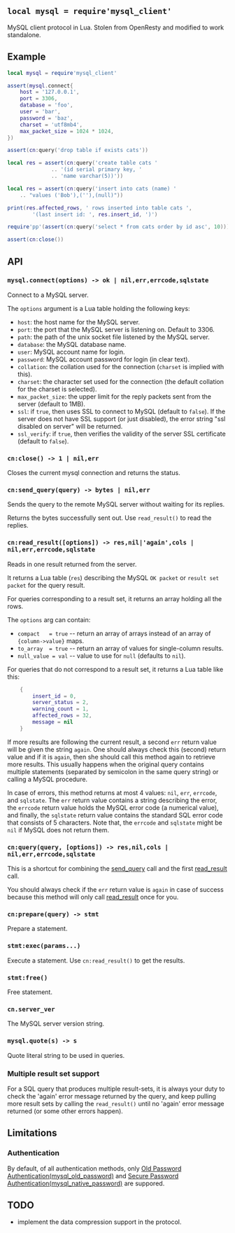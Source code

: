 
## `local mysql = require'mysql_client'`

MySQL client protocol in Lua.
Stolen from OpenResty and modified to work standalone.

## Example

```lua
local mysql = require'mysql_client'

assert(mysql.connect{
	host = '127.0.0.1',
	port = 3306,
	database = 'foo',
	user = 'bar',
	password = 'baz',
	charset = 'utf8mb4',
	max_packet_size = 1024 * 1024,
})

assert(cn:query('drop table if exists cats'))

local res = assert(cn:query('create table cats '
			  .. '(id serial primary key, '
			  .. 'name varchar(5))'))

local res = assert(cn:query('insert into cats (name) '
	.. "values ('Bob'),(''),(null)"))

print(res.affected_rows, ' rows inserted into table cats ',
		'(last insert id: ', res.insert_id, ')')

require'pp'(assert(cn:query('select * from cats order by id asc', 10)))

assert(cn:close())
```

## API

### `mysql.connect(options) -> ok | nil,err,errcode,sqlstate`

Connect to a MySQL server.

The `options` argument is a Lua table holding the following keys:

  * `host`: the host name for the MySQL server.
  * `port`: the port that the MySQL server is listening on. Default to 3306.
  * `path`: the path of the unix socket file listened by the MySQL server.
  * `database`: the MySQL database name.
  * `user`: MySQL account name for login.
  * `password`: MySQL account password for login (in clear text).
  * `collation`: the collation used for the connection (`charset` is implied with this).
  * `charset`: the character set used for the connection (the default collation for the charset is selected).
  * `max_packet_size`: the upper limit for the reply packets sent from the server (default to 1MB).
  * `ssl`: if `true`, then uses SSL to connect to MySQL (default to `false`).
  If the server does not have SSL support (or just disabled), the error string
  "ssl disabled on server" will be returned.
  * `ssl_verify`: if `true`, then verifies the validity of the server SSL certificate (default to `false`).

### `cn:close() -> 1 | nil,err`

Closes the current mysql connection and returns the status.

### `cn:send_query(query) -> bytes | nil,err`

Sends the query to the remote MySQL server without waiting for its replies.

Returns the bytes successfully sent out. Use `read_result()` to read the replies.

### `cn:read_result([options]) -> res,nil|'again',cols | nil,err,errcode,sqlstate`

Reads in one result returned from the server.

It returns a Lua table (`res`) describing the MySQL `OK packet`
or `result set packet` for the query result.

For queries corresponding to a result set, it returns an array holding all the rows.

The `options` arg can contain:

  * `compact   = true` -- return an array of arrays instead of an array of `{column->value}` maps.
  * `to_array  = true` -- return an array of values for single-column results.
  * `null_value = val` -- value to use for `null` (defaults to `nil`).

For queries that do not correspond to a result set, it returns a Lua table like this:

```lua
    {
        insert_id = 0,
        server_status = 2,
        warning_count = 1,
        affected_rows = 32,
        message = nil
    }
```

If more results are following the current result, a second `err` return value
will be given the string `again`. One should always check this (second) return
value and if it is `again`, then she should call this method again to retrieve
more results. This usually happens when the original query contains multiple
statements (separated by semicolon in the same query string) or calling a
MySQL procedure.

In case of errors, this method returns at most 4 values: `nil`, `err`, `errcode`, and `sqlstate`.
The `err` return value contains a string describing the error, the `errcode`
return value holds the MySQL error code (a numerical value), and finally,
the `sqlstate` return value contains the standard SQL error code that consists
of 5 characters. Note that, the `errcode` and `sqlstate` might be `nil`
if MySQL does not return them.

### `cn:query(query, [options]) -> res,nil,cols | nil,err,errcode,sqlstate`

This is a shortcut for combining the [send_query](#send_query) call
and the first [read_result](#read_result) call.

You should always check if the `err` return value  is `again` in case of
success because this method will only call [read_result](#read_result)
once for you.


### `cn:prepare(query) -> stmt`

Prepare a statement.

### `stmt:exec(params...)`

Execute a statement. Use `cn:read_result()` to get the results.

### `stmt:free()`

Free statement.

### `cn.server_ver`

The MySQL server version string.

### `mysql.quote(s) -> s`

Quote literal string to be used in queries.

### Multiple result set support

For a SQL query that produces multiple result-sets, it is always your duty to
check the 'again' error message returned by the query, and keep pulling more
result sets by calling the `read_result()` until no 'again' error message
returned (or some other errors happen).

## Limitations

### Authentication

By default, of all authentication methods, only
[Old Password Authentication(mysql_old_password)](https://dev.mysql.com/doc/internals/en/old-password-authentication.html)
and [Secure Password Authentication(mysql_native_password)](https://dev.mysql.com/doc/internals/en/secure-password-authentication.html)
are suppored.

## TODO

* implement the data compression support in the protocol.


